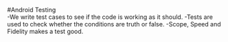 #Android Testing  
-We write test cases to see if the code is working as it should.
-Tests are used to check whether the conditions are truth or false. 
-Scope, Speed and Fidelity makes a test good.
